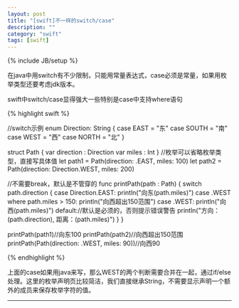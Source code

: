 ```yaml
---
layout: post
title: "[swift]不一样的switch/case"
description: ""
category: "swift"
tags: [swift]
---
```

{% include JB/setup %}

在java中用switch有不少限制，只能用常量表达式，case必须是常量，如果用枚举类型还要考虑jdk版本。

swift中switch/case显得强大一些特别是case中支持where语句

{% highlight swift %}

//switch示例
enum Direction: String {
    case EAST = "东"
    case SOUTH = "南"
    case WEST = "西"
    case NORTH = "北"
}

struct Path {
    var direction : Direction
    var miles : Int
}
//枚举可以省略枚举类型，直接写具体值
let path1 = Path(direction: .EAST, miles: 100)
let path2 = Path(direction: Direction.WEST, miles: 200)

//不需要break，默认是不管穿的
func printPath(path : Path) {
    switch path.direction {
    case Direction.EAST:
        println("向东\(path.miles)")
    case .WEST where path.miles > 150:
        println("向西超出150范围")
    case .WEST:
        println("向西\(path.miles)")
    default://默认是必须的，否则提示错误警告
        println("方向：\(path.direction), 距离：\(path.miles)")
    }
}

printPath(path1)//向东100
printPath(path2)//向西超出150范围
printPath(Path(direction: .WEST, miles: 90))//向西90

{% endhighlight %}

上面的case如果用java来写，那么WEST的两个判断需要合并在一起，通过if/else处理。这里的枚举声明页比较简洁，我们直接继承String，不需要显示声明一个额外的成员来保存枚举字符的值。


---
